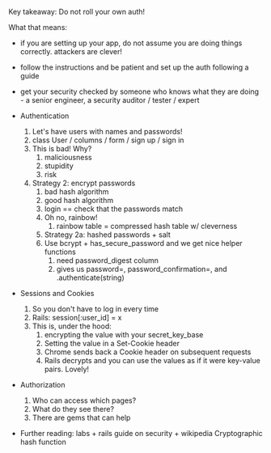 Key takeaway: Do not roll your own auth!

What that means:
- if you are setting up your app, do not assume you are doing things correctly. attackers are clever!
- follow the instructions and be patient and set up the auth following a guide
- get your security checked by someone who knows what they are doing - a senior engineer, a security auditor / tester / expert

- Authentication
  1. Let's have users with names and passwords!
  2. class User / columns / form / sign up / sign in
  3. This is bad! Why?
     1. maliciousness
     2. stupidity
     3. risk
  4. Strategy 2: encrypt passwords
     1. bad hash algorithm
     2. good hash algorithm
     3. login == check that the passwords match
     4. Oh no, rainbow!
        1. rainbow table = compressed hash table w/ cleverness
     5. Strategy 2a: hashed passwords + salt
     6. Use bcrypt + has_secure_password and we get nice helper functions
        1. need password_digest column
        2. gives us password=, password_confirmation=, and .authenticate(string)

- Sessions and Cookies
  1. So you don't have to log in every time
  2. Rails: session[:user_id] = x
  3. This is, under the hood:
     1. encrypting the value with your secret_key_base
     2. Setting the value in a Set-Cookie header
     3. Chrome sends back a Cookie header on subsequent requests
     4. Rails decrypts and you can use the values as if it were key-value pairs. Lovely!

- Authorization
  1. Who can access which pages?
  2. What do they see there?
  3. There are gems that can help
- Further reading: labs + rails guide on security + wikipedia Cryptographic hash function
